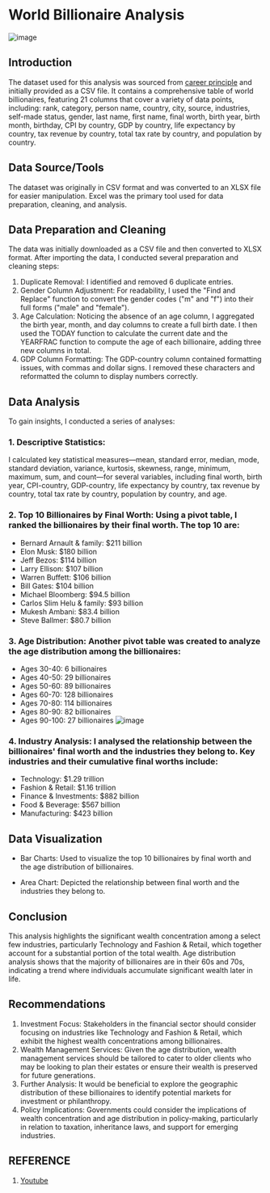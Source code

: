 # World Billionaire Analysis

![image](https://github.com/user-attachments/assets/bb7760d1-35fd-4367-8c25-d54061d0884c)

## Introduction
The dataset used for this analysis was sourced from [career principle](https://careerprinciples.myflodesk.com/it4shpjirr) and initially provided as a CSV file. It contains a comprehensive table of world billionaires, featuring 21 columns that cover a variety of data points, including: rank, category, person name, country, city, source, industries, self-made status, gender, last name, first name, final worth, birth year, birth month, birthday, CPI by country, GDP by country, life expectancy by country, tax revenue by country, total tax rate by country, and population by country.

## Data Source/Tools
The dataset was originally in CSV format and was converted to an XLSX file for easier manipulation. Excel was the primary tool used for data preparation, cleaning, and analysis.

## Data Preparation and Cleaning
The data was initially downloaded as a CSV file and then converted to XLSX format. After importing the data, I conducted several preparation and cleaning steps:
1.	Duplicate Removal: I identified and removed 6 duplicate entries.
2.	Gender Column Adjustment: For readability, I used the "Find and Replace" function to convert the gender codes ("m" and "f") into their full forms ("male" and "female").
3.	Age Calculation: Noticing the absence of an age column, I aggregated the birth year, month, and day columns to create a full birth date. I then used the TODAY function to calculate the current date and the YEARFRAC function to compute the age of each billionaire, adding three new columns in total.
4.	GDP Column Formatting: The GDP-country column contained formatting issues, with commas and dollar signs. I removed these characters and reformatted the column to display numbers correctly.

## Data Analysis
To gain insights, I conducted a series of analyses:

### 1.	Descriptive Statistics: 
I calculated key statistical measures—mean, standard error, median, mode, standard deviation, variance, kurtosis, skewness, range, minimum, maximum, sum, and count—for several variables, including final worth, birth year, CPI-country, GDP-country, life expectancy by country, tax revenue by country, total tax rate by country, population by country, and age.

### 2.	Top 10 Billionaires by Final Worth: Using a pivot table, I ranked the billionaires by their final worth. The top 10 are:
- Bernard Arnault & family: $211 billion
-	Elon Musk: $180 billion
-	Jeff Bezos: $114 billion
-	Larry Ellison: $107 billion
-	Warren Buffett: $106 billion
-	Bill Gates: $104 billion
-	Michael Bloomberg: $94.5 billion
-	Carlos Slim Helu & family: $93 billion
-	Mukesh Ambani: $83.4 billion
-	Steve Ballmer: $80.7 billion


### 3.	Age Distribution: Another pivot table was created to analyze the age distribution among the billionaires:
-	Ages 30-40: 6 billionaires
-	Ages 40-50: 29 billionaires
-	Ages 50-60: 89 billionaires
-	Ages 60-70: 128 billionaires
-	Ages 70-80: 114 billionaires
-	Ages 80-90: 82 billionaires
-	Ages 90-100: 27 billionaires
![image](https://github.com/user-attachments/assets/81801019-66c4-40ea-977c-fec8b4fb859f)
### 4.	Industry Analysis: I analysed the relationship between the billionaires' final worth and the industries they belong to. Key industries and their cumulative final worths include:
- Technology: $1.29 trillion
- Fashion & Retail: $1.16 trillion
- Finance & Investments: $882 billion
- Food & Beverage: $567 billion
- Manufacturing: $423 billion
## Data Visualization
- Bar Charts: Used to visualize the top 10 billionaires by final worth and the age distribution of billionaires.

- Area Chart: Depicted the relationship between final worth and the industries they belong to.

## Conclusion
This analysis highlights the significant wealth concentration among a select few industries, particularly Technology and Fashion & Retail, which together account for a substantial portion of the total wealth. Age distribution analysis shows that the majority of billionaires are in their 60s and 70s, indicating a trend where individuals accumulate significant wealth later in life.

## Recommendations
1.	Investment Focus: Stakeholders in the financial sector should consider focusing on industries like Technology and Fashion & Retail, which exhibit the highest wealth concentrations among billionaires.
2.	Wealth Management Services: Given the age distribution, wealth management services should be tailored to cater to older clients who may be looking to plan their estates or ensure their wealth is preserved for future generations.
3.	Further Analysis: It would be beneficial to explore the geographic distribution of these billionaires to identify potential markets for investment or philanthropy.
4.	Policy Implications: Governments could consider the implications of wealth concentration and age distribution in policy-making, particularly in relation to taxation, inheritance laws, and support for emerging industries.

## REFERENCE
1. [Youtube](https://youtube.com/)
